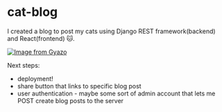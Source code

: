 # cat-blog

I created a blog to post my cats using Django REST framework(backend) and React(frontend) :cat:.

[![Image from Gyazo](https://i.gyazo.com/0bcbbcc97331cca933bb6e7e9e1d2ffb.gif)](https://gyazo.com/0bcbbcc97331cca933bb6e7e9e1d2ffb)

Next steps: 
- deployment!
- share button that links to specific blog post
- user authentication - maybe some sort of admin account that lets me POST create blog posts to the server 
